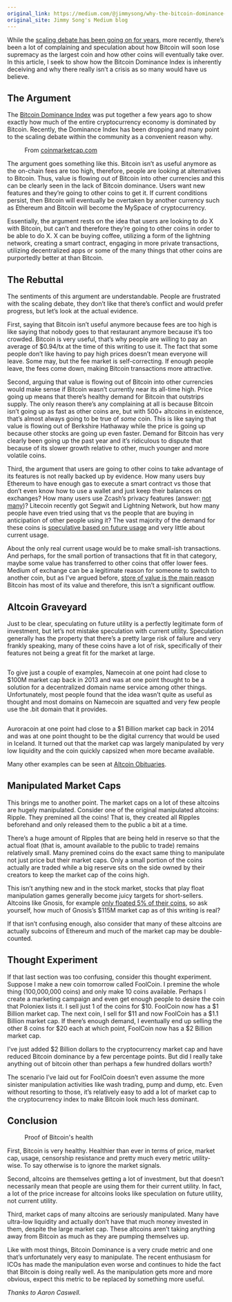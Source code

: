 ```yaml
---
original_link: https://medium.com/@jimmysong/why-the-bitcoin-dominance-index-is-deceiving-80ae324ee2ac
original_site: Jimmy Song's Medium blog
---
```


While the [scaling debate has been going on for years](https://medium.com/p/why-bitcoin-will-get-scaling-without-segwit-or-large-blocks-772799fab021), more recently, there’s been a lot of complaining and speculation about how Bitcoin will soon lose supremacy as the largest coin and how other coins will eventually take over. In this article, I seek to show how the Bitcoin Dominance Index is inherently deceiving and why there really isn’t a crisis as so many would have us believe.

## The Argument

The [Bitcoin Dominance Index](https://coinmarketcap.com/charts/#dominance-percentage) was put together a few years ago to show exactly how much of the entire cryptocurrency economy is dominated by Bitcoin. Recently, the Dominance Index has been dropping and many point to the scaling debate within the community as a convenient reason why.

<figure>
  <img src="/static/img/mempool/why-the-bitcoin-dominance-index-is-deceiving/bitcoin-dominance-index.png" alt="" />
  <figcaption>From <a href="http://coinmarketcap.com/">coinmarketcap.com</a></figcaption>
</figure>

The argument goes something like this. Bitcoin isn’t as useful anymore as the on-chain fees are too high, therefore, people are looking at alternatives to Bitcoin. Thus, value is flowing out of Bitcoin into other currencies and this can be clearly seen in the lack of Bitcoin dominance. Users want new features and they’re going to other coins to get it. If current conditions persist, then Bitcoin will eventually be overtaken by another currency such as Ethereum and Bitcoin will become the MySpace of cryptocurrency.

Essentially, the argument rests on the idea that users are looking to do X with Bitcoin, but can’t and therefore they’re going to other coins in order to be able to do X. X can be buying coffee, utilizing a form of the lightning network, creating a smart contract, engaging in more private transactions, utilizing decentralized apps or some of the many things that other coins are purportedly better at than Bitcoin.

## The Rebuttal

The sentiments of this argument are understandable. People are frustrated with the scaling debate, they don’t like that there’s conflict and would prefer progress, but let’s look at the actual evidence.

First, saying that Bitcoin isn’t useful anymore because fees are too high is like saying that nobody goes to that restaurant anymore because it’s too crowded. Bitcoin is very useful, that’s why people are willing to pay an average of $0.94/tx at the time of this writing to use it. The fact that some people don’t like having to pay high prices doesn’t mean everyone will leave. Some may, but the fee market is self-correcting. If enough people leave, the fees come down, making Bitcoin transactions more attractive.

Second, arguing that value is flowing out of Bitcoin into other currencies would make sense if Bitcoin wasn’t currently near its all-time high. Price going up means that there’s healthy demand for Bitcoin that outstrips supply. The only reason there’s any complaining at all is because Bitcoin isn’t going up as fast as other coins are, but with 500+ altcoins in existence, that’s almost always going to be true of _some_ coin. This is like saying that value is flowing out of Berkshire Hathaway while the price is going up because other stocks are going up even faster. Demand for Bitcoin has very clearly been going up the past year and it’s ridiculous to dispute that because of its slower growth relative to other, much younger and more volatile coins.

Third, the argument that users are going to other coins to take advantage of its features is not really backed up by evidence. How many users buy Ethereum to have enough gas to execute a smart contract vs those that don’t even know how to use a wallet and just keep their balances on exchanges? How many users use Zcash’s privacy features (answer: [not many](http://www.coindesk.com/hardly-anyone-is-using-zcashs-anonymity-features-but-we-couldnt-tell-if-they-were/))? Litecoin recently got Segwit and Lightning Network, but how many people have even tried using that vs the people that are buying in anticipation of other people using it? The vast majority of the demand for these coins is [speculative based on future usage](https://medium.com/p/throwback-post-what-if-we-build-it-and-nobody-came-2c5a66811495) and very little about current usage.

About the only real current usage would be to make small-ish transactions. And perhaps, for the small portion of transactions that fit in that category, maybe some value has transferred to other coins that offer lower fees. Medium of exchange can be a legitimate reason for someone to switch to another coin, but as I’ve argued before, [store of value is the main reason](https://medium.com/p/why-bitcoin-transaction-capacity-doesnt-really-matter-fddcc0c9f021) Bitcoin has most of its value and therefore, this isn’t a significant outflow.

## Altcoin Graveyard

Just to be clear, speculating on future utility is a perfectly legitimate form of investment, but let’s not mistake speculation with current utility. Speculation generally has the property that there’s a pretty large risk of failure and very frankly speaking, many of these coins have a lot of risk, specifically of their features not being a great fit for the market at large.

<figure>
  <img src="/static/img/mempool/why-the-bitcoin-dominance-index-is-deceiving/namecoin-charts.png" alt="" />
</figure>

To give just a couple of examples, Namecoin at one point had close to $100M market cap back in 2013 and was at one point thought to be a solution for a decentralized domain name service among other things. Unfortunately, most people found that the idea wasn’t quite as useful as thought and most domains on Namecoin are squatted and very few people use the .bit domain that it provides.

<figure>
  <img src="/static/img/mempool/why-the-bitcoin-dominance-index-is-deceiving/auroracoin-charts.png" alt="" />
</figure>

Auroracoin at one point had close to a $1 Billion market cap back in 2014 and was at one point thought to be the digital currency that would be used in Iceland. It turned out that the market cap was largely manipulated by very low liquidity and the coin quickly capsized when more became available.

Many other examples can be seen at [Altcoin Obituaries](http://altcoinobituaries.com/).

## Manipulated Market Caps

This brings me to another point. The market caps on a lot of these altcoins are hugely manipulated. Consider one of the original manipulated altcoins: Ripple. They premined all the coins! That is, they created all Ripples beforehand and only released them to the public a bit at a time.

There’s a huge amount of Ripples that are being held in reserve so that the actual float (that is, amount available to the public to trade) remains relatively small. Many premined coins do the exact same thing to manipulate not just price but their market caps. Only a small portion of the coins actually are traded while a big reserve sits on the side owned by their creators to keep the market cap of the coins high.

This isn’t anything new and in the stock market, stocks that play float manipulation games generally become juicy targets for short-sellers. Altcoins like Gnosis, for example [only floated 5% of their coins](https://cointelegraph.com/news/icos-get-dedicated-nyc-conference-as-gnosis-quarantines-95-of-tokens), so ask yourself, how much of Gnosis’s $115M market cap as of this writing is real?

If that isn’t confusing enough, also consider that many of these altcoins are actually subcoins of Ethereum and much of the market cap may be double-counted.

## Thought Experiment

If that last section was too confusing, consider this thought experiment. Suppose I make a new coin tomorrow called FoolCoin. I premine the whole thing (100,000,000 coins) and only make 10 coins available. Perhaps I create a marketing campaign and even get enough people to desire the coin that Poloniex lists it. I sell just 1 of the coins for $10. FoolCoin now has a $1 Billion market cap. The next coin, I sell for $11 and now FoolCoin has a $1.1 Billion market cap. If there’s enough demand, I eventually end up selling the other 8 coins for $20 each at which point, FoolCoin now has a $2 Billion market cap.

I’ve just added $2 Billion dollars to the cryptocurrency market cap and have reduced Bitcoin dominance by a few percentage points. But did I really take anything out of bitcoin other than perhaps a few hundred dollars worth?

The scenario I’ve laid out for FoolCoin doesn’t even assume the more sinister manipulation activities like wash trading, pump and dump, etc. Even without resorting to those, it’s relatively easy to add a lot of market cap to the cryptocurrency index to make Bitcoin look much less dominant.

## Conclusion

<figure>
  <img src="/static/img/mempool/why-the-bitcoin-dominance-index-is-deceiving/current-bitcoin-price.png" alt="" />
  <figcaption>Proof of Bitcoin's health</figcaption>
</figure>

First, Bitcoin is very healthy. Healthier than ever in terms of price, market cap, usage, censorship resistance and pretty much every metric utility-wise. To say otherwise is to ignore the market signals.

Second, altcoins are themselves getting a lot of investment, but that doesn’t necessarily mean that people are using them for their current utility. In fact, a lot of the price increase for altcoins looks like speculation on future utility, not current utility.

Third, market caps of many altcoins are seriously manipulated. Many have ultra-low liquidity and actually don’t have that much money invested in them, despite the large market cap. These altcoins aren’t taking anything away from Bitcoin as much as they are pumping themselves up.

Like with most things, Bitcoin Dominance is a very crude metric and one that’s unfortunately very easy to manipulate. The recent enthusiasm for ICOs has made the manipulation even worse and continues to hide the fact that Bitcoin is doing really well. As the manipulation gets more and more obvious, expect this metric to be replaced by something more useful.

_Thanks to Aaron Caswell._
